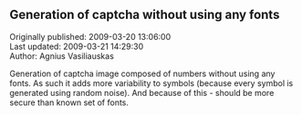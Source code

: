 ## Generation of captcha without using any fonts  
Originally published: 2009-03-20 13:06:00  
Last updated: 2009-03-21 14:29:30  
Author: Agnius Vasiliauskas  
  
Generation of captcha image composed of numbers without using any fonts. As such it adds more variability to symbols (because every symbol is generated using random noise). And because of this - should be more secure than known set of fonts.